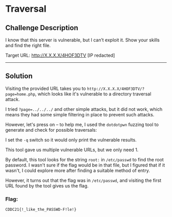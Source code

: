 # Traversal

## Challenge Description
I know that this server is vulnerable, but I can’t exploit it. Show your skills and find the right file.

Target URL: http://X.X.X.X/4HOF3DTV [IP redacted]

---

## Solution
Visiting the provided URL takes you to `http://X.X.X.X/4HOF3DTV/?page=home.php`, which looks like it's vulnerable to a directory traversal attack.

I tried `?page=../../../` and other simple attacks, but it did not work, which means they had some simple filtering in place to prevent such attacks.

However, let's press on – to help me, I used the `dotdotpwn` fuzzing tool to generate and check for possible traversals:

<!--screenshot-->

I set the `-q` switch so it would only print the vulnerable results.

This tool gave us multiple vulnerable URLs, but we only need 1.

By default, this tool looks for the string `root:` in `/etc/passwd` to find the root password. I wasn't sure if the flag would be in that file, but I figured that if it wasn't, I could explore more after finding a suitable method of entry.

However, it turns out that the flag was in `/etc/passwd`, and visiting the first URL found by the tool gives us the flag.

### Flag:
```
CDDC21{!_like_the_PASSWD-F!le!}
```
